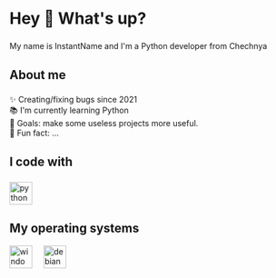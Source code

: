 <h1 align="left">Hey 👋 What's up?</h1>

###

<p align="left">My name is InstantName and I'm a Python developer from Chechnya</p>

###

<h2 align="left">About me</h2>

###

<p align="left">✨ Creating/fixing bugs since 2021<br>📚 I'm currently learning Python<br>🎯 Goals: make some useless projects more useful.<br>🎲 Fun fact: ...</p>

###

<h2 align="left">I code with</h2>

###

<div align="left">
  <img src="https://cdn.jsdelivr.net/gh/devicons/devicon/icons/python/python-original.svg" height="40" alt="python logo"  />
</div>

<h2 align="left">My operating systems</h2>

<div align="left">
  <img src="https://cdn.jsdelivr.net/gh/devicons/devicon/icons/windows8/windows8-original.svg" height="40" alt="windows8 logo"  />
  <img width="12" />
  <img src="https://cdn.jsdelivr.net/gh/devicons/devicon/icons/debian/debian-original.svg" height="40" alt="debian logo"  />
</div>
